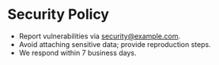 # Security Policy

- Report vulnerabilities via security@example.com.
- Avoid attaching sensitive data; provide reproduction steps.
- We respond within 7 business days.
